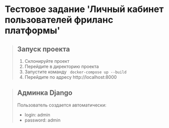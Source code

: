 # Тестовое задание 'Личный кабинет пользователей фриланс платформы' #

> ## Запуск проекта ##
> 1. Склонируйте проект
> 2. Перейдите в директорию проекта
> 3. Запустите команду ``` docker-compose up --build```
> 4. Перейдите по адресу http://localhost:8000

> ## Админка Django ##
> Пользователь создается автоматически:
> - login: admin
> - password: admin
